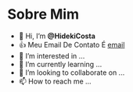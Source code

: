 # Sobre Mim

- 👋 Hi, I’m  **@HidekiCosta**
-  👍 Meu Email De Contato É  [email](igor.hidekitakahashimartinsda.costa@escola.pr.gov.br)
- 👀 I’m interested in ...
- 🌱 I’m currently learning ...
- 💞️ I’m looking to collaborate on ...
- 📫 How to reach me ...

